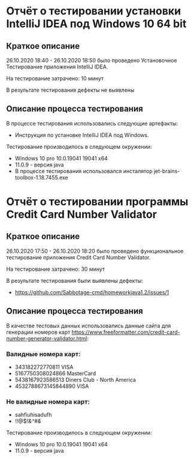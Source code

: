 # Отчёт о тестировании установки IntelliJ IDEA под Windows 10 64 bit

## Краткое описание

26.10.2020 18:40 - 26.10.2020 18:50 было проведено Установочное Тестирование приложения IntelliJ IDEA.

На тестирование затрачено: 10 минут

В результате тестирования дефекты не выявлены

## Описание процесса тестирования

В процессе тестирования использовались следующие артефакты:

* Инструкция по установке IntelliJ IDEA под Windows.

Тестирование производилось в следующем окружении:

* Windows 10 pro 10.0.19041 19041 x64 
* 11.0.9 - версия java
* В процессе тестирования использовался инсталятор jet-brains-toolbox-1.18.7455.exe

# Отчёт о тестировании программы Credit Card Number Validator

## Краткое описание

26.10.2020 17:50 - 26.10.2020 18:20 было проведено функциональное тестирование приложения Credit Card Number Validator.

На тестирование затрачено: 30 минут

В результате тестирования были выявлены дефекты:

* https://github.com/Sabbotage-cmd/homeworkjava1.2/issues/1
 
## Описание процесса тестирования

В качестве тестовых данных использовались данные сайта для генерации номеров карт https://www.freeformatter.com/credit-card-number-generator-validator.html:

### Валидные номера карт:

* 343182272770811 VISA
* 5167750308024866 MasterCard
* 5438167923586513 Diners Club - North America
* 4532788673145844890 VISA

### Не валидные номера карт:

* sahfiuhisadufh
* !!@$*!&^#&*

Тестирование производилось в следующем окружении:

* Windows 10 pro 10.0.19041 19041 x64 
* 11.0.9 - версия java
